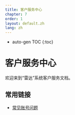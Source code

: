 ```yaml
---
title: 客户服务中心
chapter: 7
order: 1
layout: default.zh
lang: zh
---
```


* auto-gen TOC
{:toc}

# 客户服务中心
欢迎来到“雷达”系统客户服务文档。

## 常用链接
  - [常见账号问题](../faq)
